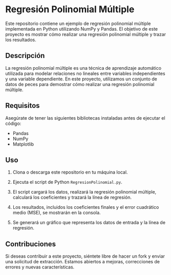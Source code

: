 # Regresión Polinomial Múltiple

Este repositorio contiene un ejemplo de regresión polinomial múltiple implementada en Python utilizando NumPy y Pandas. El objetivo de este proyecto es mostrar cómo realizar una regresión polinomial múltiple y trazar los resultados.

## Descripción

La regresión polinomial múltiple es una técnica de aprendizaje automático utilizada para modelar relaciones no lineales entre variables independientes y una variable dependiente. En este proyecto, utilizamos un conjunto de datos de peces para demostrar cómo realizar una regresión polinomial múltiple.

## Requisitos

Asegúrate de tener las siguientes bibliotecas instaladas antes de ejecutar el código:

- Pandas
- NumPy
- Matplotlib

## Uso

1. Clona o descarga este repositorio en tu máquina local.

2. Ejecuta el script de Python `RegresionPolinomial.py`.

3. El script cargará los datos, realizará la regresión polinomial múltiple, calculará los coeficientes y trazará la línea de regresión.

4. Los resultados, incluidos los coeficientes finales y el error cuadrático medio (MSE), se mostrarán en la consola.

5. Se generará un gráfico que representa los datos de entrada y la línea de regresión.

## Contribuciones

Si deseas contribuir a este proyecto, siéntete libre de hacer un fork y enviar una solicitud de extracción. Estamos abiertos a mejoras, correcciones de errores y nuevas características.

